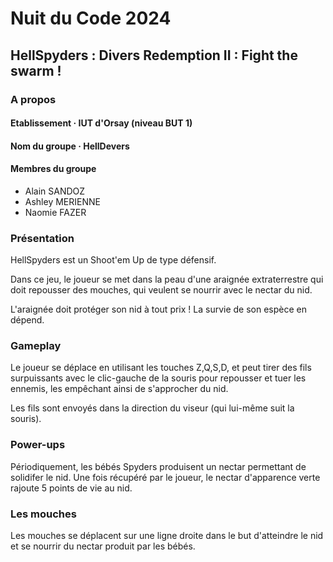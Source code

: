 # Nuit du Code 2024

## HellSpyders : Divers Redemption II : Fight the swarm !


### A propos

#### Etablissement · IUT d'Orsay (niveau BUT 1)

#### Nom du groupe · HellDevers

#### Membres du groupe

- Alain SANDOZ
- Ashley MERIENNE
- Naomie FAZER


### Présentation

HellSpyders est un Shoot'em Up de type défensif.

Dans ce jeu, le joueur se met dans la peau d'une araignée 
extraterrestre qui doit repousser des
mouches, qui veulent se nourrir avec le nectar du nid.

L'araignée doit protéger son nid à tout prix ! La survie de 
son espèce en dépend.


### Gameplay

Le joueur se déplace en utilisant les touches Z,Q,S,D, et
peut tirer des fils surpuissants avec le clic-gauche de la
souris pour repousser et tuer les ennemis, les empêchant
ainsi de s'approcher du nid.

Les fils sont envoyés dans la direction du viseur (qui 
lui-même suit la souris).


### Power-ups

Périodiquement, les bébés Spyders produisent un nectar
permettant de solidifer le nid. Une fois récupéré par le
joueur, le nectar d'apparence verte rajoute 5 points de vie
au nid.


### Les mouches 

Les mouches se déplacent sur une ligne droite dans le but
d'atteindre le nid et se nourrir du nectar produit par les
bébés.
